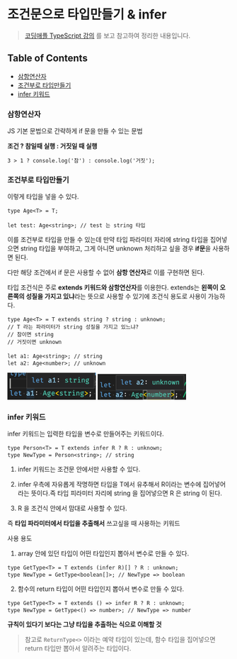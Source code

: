 # 조건문으로 타입만들기 & infer

> [코딩애플 TypeScript 강의](https://codingapple.com/) 를 보고 참고하여 정리한 내용입니다.

## Table of Contents

- [삼항연산자](#삼항연산자)
- [조건부로 타입만들기](#조건부로-타입만들기)
- [infer 키워드](#infer-키워드)

### 삼항연산자

JS 기본 문법으로 간략하게 if 문을 만들 수 있는 문법

**조건 ? 참일때 실행 : 거짓일 때 실행**

```tsx
3 > 1 ? console.log('참') : console.log('거짓');
```

### 조건부로 타입만들기

이렇게 타입을 넣을 수 있다.

```tsx
type Age<T> = T;

let test: Age<string>; // test 는 string 타입
```

이를 조건부로 타입을 만들 수 있는데 만약 타입 파라미터 자리에 string 타입을 집어넣으면 string 타입을 부여하고, 그게 아니면 unknown 처리하고 싶을 경우 **if문**을 사용하면 된다.

다만 해당 조건에서 if 문은 사용할 수 없어 **삼항 연산자**로 이를 구현하면 된다.

타입 조건식은 주로 **extends 키워드와 삼항연산자**를 이용한다. extends는 **왼쪽이 오른쪽의 성질을 가지고 있냐**라는 뜻으로 사용할 수 있기에 조건식 용도로 사용이 가능하다.

```tsx
type Age<T> = T extends string ? string : unknown;
// T 라는 파라미터가 string 성질을 가지고 있느냐?
// 참이면 string
// 거짓이면 unknown

let a1: Age<string>; // string
let a2: Age<number>; // unknown
```

<img src="./src/ageString.png" style="width: 200px">
<img src="./src/ageUnknown.png"style="width: 200px">

### infer 키워드

infer 키워드는 입력한 타입을 변수로 만들어주는 키워드이다.

```tsx
type Person<T> = T extends infer R ? R : unknown;
type NewType = Person<string>; // string
```

1. infer 키워드는 조건문 안에서만 사용할 수 있다.

2. infer 우측에 자유롭게 작명하면 타입을 T에서 유추해서 R이라는 변수에 집어넣어라는 뜻이다.즉 타입 피라미터 자리에 string 을 집어넣으면 R 은 string 이 된다.

3. R 을 조건식 안에서 맘대로 사용할 수 있다.

즉 **타입 파라미터에서 타입을 추출해서** 쓰고싶을 때 사용하는 키워드

사용 용도

1. array 안에 있던 타입이 어떤 타입인지 뽑아서 변수로 만들 수 있다.

```tsx
type GetType<T> = T extends (infer R)[] ? R : unknown;
type NewType = GetType<boolean[]>; // NewType => boolean
```

2. 함수의 return 타입이 어떤 타입인지 뽑아서 변수로 만들 수 있다.

```tsx
type GetType<T> = T extends () => infer R ? R : unknown;
type NewType = GetType<() => number>; // NewType => number
```

**규칙이 있다기 보다는 그냥 타입을 추출하는 식으로 이해할 것**

> 참고로 `ReturnType<>` 이라는 예약 타입이 있는데, 함수 타입을 집어넣으면 return 타입만 뽑아서 알려주는 타입이다.
